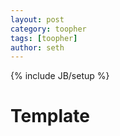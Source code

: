 ```yaml
---
layout: post
category: toopher
tags: [toopher]
author: seth
---
```

{% include JB/setup %}

# Template

